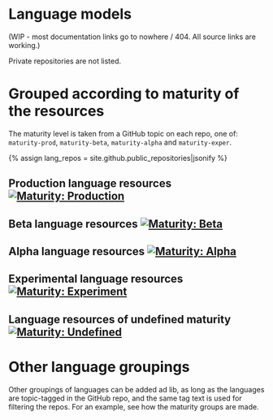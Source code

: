 # Language models

(WIP - most documentation links go to nowhere / 404. All source links are working.)

Private repositories are not listed.

# Grouped according to maturity of the resources

The maturity level is taken from a GitHub topic on each repo, one of: `maturity-prod`, `maturity-beta`, `maturity-alpha` and `maturity-exper`.

{% assign lang_repos = site.github.public_repositories|jsonify %}

## Production language resources [![Maturity: Production](https://img.shields.io/badge/Maturity-Production-brightgreen.svg)](MaturityClassification.html)

<div id="prod_languges" class="twocolumn" ></div>

## Beta language resources [![Maturity: Beta](https://img.shields.io/badge/Maturity-Beta-yellow.svg)](MaturityClassification.html)

<div id="beta_languges" class="twocolumn" ></div>

## Alpha language resources [![Maturity: Alpha](https://img.shields.io/badge/Maturity-Alpha-red.svg)](MaturityClassification.html)

<div id="alpha_languges" class="twocolumn" ></div>

## Experimental language resources [![Maturity: Experiment](https://img.shields.io/badge/Maturity-Experiment-black.svg)](MaturityClassification.html)

<div id="exper_languges" class="twocolumn" ></div>

## Language resources of undefined maturity [![Maturity: Undefined](https://img.shields.io/badge/Maturity-Undefined-lightgrey.svg)](MaturityClassification.html)

<div id="undef_languges" class="twocolumn" ></div>

# Other language groupings

Other groupings of languages can be added ad lib, as long as the languages are topic-tagged in the GitHub repo, and the same tag text is used for filtering the repos. For an example, see how the maturity groups are made.

<script src="/assets/js/langtable.js"></script>
<script>
const domProdLangs = document.querySelector('#prod_languges');
domProdLangs.appendChild(addUnorderedList({{lang_repos}}, 'lang-', ['maturity-prod']))
</script>

<script>
const domBetaLangs = document.querySelector('#beta_languges');
domBetaLangs.appendChild(addUnorderedList({{lang_repos}}, 'lang-', ['maturity-beta']))
</script>

<script>
const domAlphaLangs = document.querySelector('#alpha_languges');
domAlphaLangs.appendChild(addUnorderedList({{lang_repos}}, 'lang-', ['maturity-alpha']))
</script>

<script>
const domExperLangs = document.querySelector('#exper_languges');
domExperLangs.appendChild(addUnorderedList({{lang_repos}}, 'lang-', ['maturity-exper']))
</script>

<script>
const domUndefLangs = document.querySelector('#undef_languges');
domUndefLangs.appendChild(addNegUnorderedList({{lang_repos}}, 'lang-', ['maturity-exper', 'maturity-beta', 'maturity-alpha', 'maturity-prod']))
</script>
